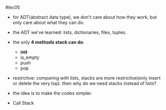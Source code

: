 #lec05
- for ADT(abstract data type), we don't care about how they work, but only care about what they can do.
- the ADT we've learned: lists, dictionaries, files, tuples.
- the only **4 methods stack can do**:
	- __init__
	- is_empty
	- push
	- pop

- restrictive: comparing with lists, stacks are more restrictive(only insert or delete the very top). then why do we need stacks instead of lists?
- the idea is to make the codes simpler.

- Call Stack